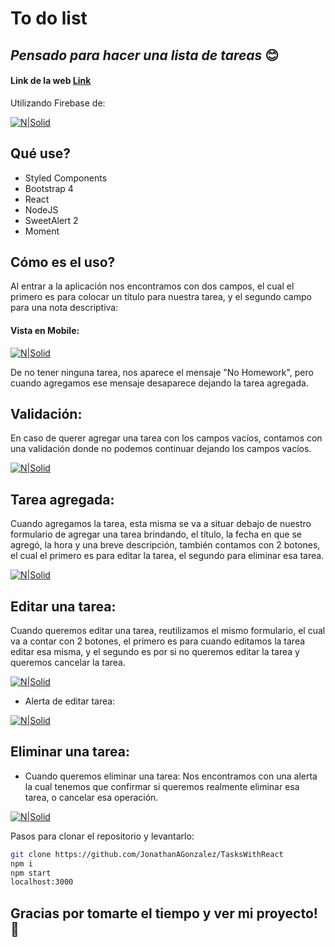 # To do list

## _Pensado para hacer una lista de tareas_ 😊

#### Link de la web [Link ](https://task-react-814eb.web.app/)

Utilizando Firebase de:

[![N|Solid](https://encrypted-tbn0.gstatic.com/images?q=tbn:ANd9GcQlNaIghLs8LmbxWulg7z4CcgXI-_hbDt21BA&usqp=CAU)](https://firebase.google.com/)

## Qué use?

- Styled Components
- Bootstrap 4
- React
- NodeJS
- SweetAlert 2
- Moment

## Cómo es el uso?

Al entrar a la aplicación nos encontramos con dos campos, el cual el primero es para colocar un título para nuestra tarea, y el segundo campo para una nota descriptiva:

#### Vista en Mobile:

[![N|Solid](https://i.ibb.co/MZc8TK5/Captura-de-pantalla-2021-10-17-135524.png)](https://task-react-814eb.web.app/)

De no tener ninguna tarea, nos aparece el mensaje "No Homework", pero cuando agregamos ese mensaje desaparece dejando la tarea agregada.

## Validación:

En caso de querer agregar una tarea con los campos vacíos, contamos con una validación donde no podemos continuar dejando los campos vacíos.

[![N|Solid](https://i.ibb.co/JCnNZJt/Captura-de-pantalla-2021-10-17-135542.png)](https://task-react-814eb.web.app/)

## Tarea agregada:

Cuando agregamos la tarea, esta misma se va a situar debajo de nuestro formulario de agregar una tarea brindando, el título, la fecha en que se agregó, la hora y una breve descripción, también contamos con 2 botones, el cual el primero es para editar la tarea, el segundo para eliminar esa tarea.

[![N|Solid](https://i.ibb.co/nr91sW0/Captura-de-pantalla-2021-10-17-135613.png)](https://task-react-814eb.web.app/)

## Editar una tarea:

Cuando queremos editar una tarea, reutilizamos el mismo formulario, el cual va a contar con 2 botones, el primero es para cuando editamos la tarea editar esa misma, y el segundo es por si no queremos editar la tarea y queremos cancelar la tarea.

[![N|Solid](https://i.ibb.co/g4v5Wkz/Captura-de-pantalla-2021-10-17-135625.png)](https://task-react-814eb.web.app/)

- Alerta de editar tarea:

[![N|Solid](https://i.ibb.co/5k9R7hf/Captura-de-pantalla-2021-10-17-135647.png)](https://task-react-814eb.web.app/)

## Eliminar una tarea:

- Cuando queremos eliminar una tarea:
  Nos encontramos con una alerta la cual tenemos que confirmar si queremos realmente eliminar esa tarea, o cancelar esa operación.

[![N|Solid](https://i.ibb.co/qxRLNrC/Captura-de-pantalla-2021-10-17-135702.png)](https://task-react-814eb.web.app/)

Pasos para clonar el repositorio y levantarlo:

```sh
git clone https://github.com/JonathanAGonzalez/TasksWithReact
npm i
npm start
localhost:3000
```

## Gracias por tomarte el tiempo y ver mi proyecto!🙌
